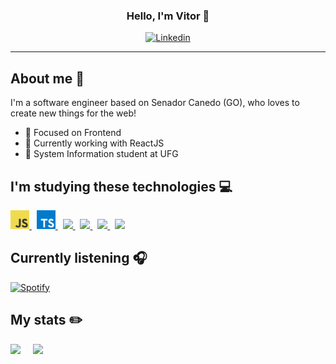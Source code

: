 <h3 align='center' >Hello, I'm Vitor 👋</h3>

<p align='center' >
  <a href='https://www.linkedin.com/in/vitor-pereira-309a7319b/'>
    <img src='https://img.shields.io/badge/linkedin-0077b5?style=for-the-badge&logo=linkedin&logocolor=white' alt='Linkedin' />
  </a>
</p>

---

## About me 📗

I'm a software engineer based on Senador Canedo (GO), who loves to create new things for the web!

- 🎨 Focused on Frontend
- 🏢 Currently working with ReactJS
- 📑 System Information student at UFG

## I'm studying these technologies 💻

<p>
  <a href="https://developer.mozilla.org/pt-BR/docs/Web/JavaScript">
    <img 			 src="https://raw.githubusercontent.com/github/explore/80688e429a7d4ef2fca1e82350fe8e3517d3494d/topics/javascript/javascript.png" width="30px" /> 
  </a>
  &nbsp;
  <a href="https://www.typescriptlang.org/">
    <img  src="https://raw.githubusercontent.com/github/explore/80688e429a7d4ef2fca1e82350fe8e3517d3494d/topics/typescript/typescript.png"
  width="30px" />
  </a>
  &nbsp;
  <a href="https://pt-br.reactjs.org/">
    <img src="https://i.imgur.com/6CgnlCv.png" width="30px" /> 
  </a>
  &nbsp;
  <a href="https://reactnative.dev/">
    <img src="https://i.imgur.com/QkArX8w.png" width="30px" />
  </a>
  &nbsp;
  <a href="https://nodejs.org/en/">
    <img src="https://i.imgur.com/4Vryy4y.png" width="30px" />
  </a>
  &nbsp;
  <a href="https://www.docker.com/">
    <img src="https://www.docker.com/sites/default/files/d8/2019-07/vertical-logo-monochromatic.png" width="30px" />
  </a>
</p>

## Currently listening 🎧

[![Spotify](https://novatorem.vitorpedeo.vercel.app/api/spotify)](https://open.spotify.com/user/vitorpedeo)

## My stats ✏️

<p>
  <img src="https://github-readme-stats-ten-chi.vercel.app/api?username=vitorpedeo&show_icons=true&theme=dracula" />
  &nbsp;
  &nbsp;
  <img src="https://github-readme-stats-ten-chi.vercel.app/api/top-langs/?username=vitorpedeo&exclude_repo=POO_2020-4&layout=compact" />
</p>
